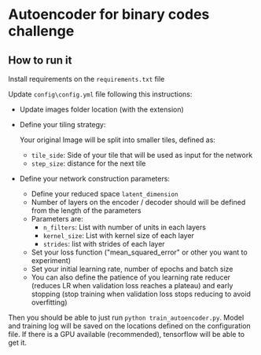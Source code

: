 # Autoencoder for binary codes challenge

## How to run it

Install requirements on the `requirements.txt` file

Update `config\config.yml` file following this instructions:

- Update images folder location (with the extension)
- Define your tiling strategy:

    Your original Image will be split into smaller tiles, defined as:
  
  - `tile_side`: Side of your tile that will be used as input for the network
  - `step_size`: distance for the next tile

- Define your network construction parameters:

  - Define your reduced space `latent_dimension`
  - Number of layers on the encoder / decoder should will be defined from the length of the parameters
  - Parameters are:
    - `n_filters`: List with number of units in each layers
    - `kernel_size`: List with kernel size of each layer
    - `strides`: list with strides of each layer
  - Set your loss function ("mean_squared_error" or other you want to experiment)
  - Set your initial learning rate, number of epochs and batch size
  - You can also define the patience of you learning rate reducer (reduces LR when validation loss reaches a plateau) and early stopping (stop training when validation loss stops reducing to avoid overfitting)

Then you should be able to just run `python train_autoencoder.py`. Model and training log will be saved on the locations defined on the configuration file. If there is a GPU available (recommended), tensorflow will be able to get it.
